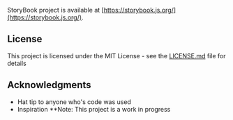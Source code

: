 StoryBook project is available at [https://storybook.js.org/](https://storybook.js.org/).

## License

This project is licensed under the MIT License - see the [LICENSE.md](LICENSE.md) file for details

## Acknowledgments

- Hat tip to anyone who's code was used
- Inspiration
  \*\*Note: This project is a work in progress
